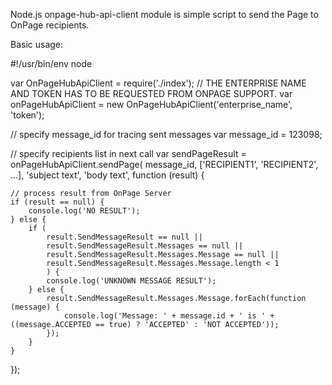Node.js onpage-hub-api-client module is simple script to send the Page to OnPage recipients.

Basic usage:

#!/usr/bin/env node

var OnPageHubApiClient = require('./index');
// THE ENTERPRISE NAME AND TOKEN HAS TO BE REQUESTED FROM ONPAGE SUPPORT.
var onPageHubApiClient = new OnPageHubApiClient('enterprise_name', 'token');

// specify message_id for tracing sent messages
var message_id = 123098;

// specify recipients list in next call
var sendPageResult = onPageHubApiClient.sendPage(
    message_id,
    ['RECIPIENT1', 'RECIPIENT2', ...],
    'subject text',
    'body text',
    function (result) {

    // process result from OnPage Server
    if (result == null) {
        console.log('NO RESULT');
    } else {
        if (
            result.SendMessageResult == null ||
            result.SendMessageResult.Messages == null ||
            result.SendMessageResult.Messages.Message == null ||
            result.SendMessageResult.Messages.Message.length < 1
            ) {
            console.log('UNKNOWN MESSAGE RESULT');
        } else {
            result.SendMessageResult.Messages.Message.forEach(function (message) {
                console.log('Message: ' + message.id + ' is ' + ((message.ACCEPTED == true) ? 'ACCEPTED' : 'NOT ACCEPTED'));
            });
        }
    }
});

